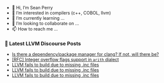 - 👋 Hi, I’m Sean Perry
- 👀 I’m interested in compilers (c++, COBOL, llvm)
- 🌱 I’m currently learning ...
- 💞️ I’m looking to collaborate on ...
- 📫 How to reach me ...

<!---
s66perry/s66perry is a ✨ special ✨ repository because its `README.md` (this file) appears on your GitHub profile.
You can click the Preview link to take a look at your changes.
--->
### 📕 Latest LLVM Discourse Posts

<!-- DISCOURSE-LLVM:START -->
- [Is there a dependency/package manager for clang? If not, will there be?](https://discourse.llvm.org/t/is-there-a-dependency-package-manager-for-clang-if-not-will-there-be/76111#post_1)
- [[RFC] Integer overflow flags support in `arith` dialect](https://discourse.llvm.org/t/rfc-integer-overflow-flags-support-in-arith-dialect/76025#post_9)
- [LLVM fails to build due to missing .inc files](https://discourse.llvm.org/t/llvm-fails-to-build-due-to-missing-inc-files/76109#post_5)
- [LLVM fails to build due to missing .inc files](https://discourse.llvm.org/t/llvm-fails-to-build-due-to-missing-inc-files/76109#post_4)
- [LLVM fails to build due to missing .inc files](https://discourse.llvm.org/t/llvm-fails-to-build-due-to-missing-inc-files/76109#post_3)
<!-- DISCOURSE-LLVM:END -->
